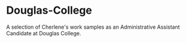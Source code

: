 # Douglas-College
A selection of Cherlene's work samples as an Administrative Assistant Candidate at Douglas College.
